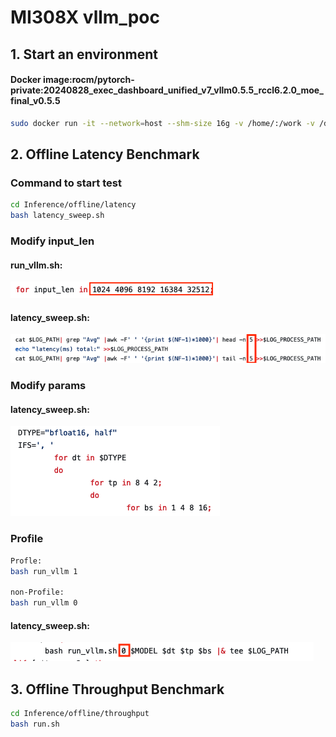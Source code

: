 # MI308X vllm_poc

## 1. Start an environment

#### Docker image:rocm/pytorch-private:20240828_exec_dashboard_unified_v7_vllm0.5.5_rccl6.2.0_moe_final_v0.5.5

```bash
sudo docker run -it --network=host --shm-size 16g -v /home/:/work -v /data/models:/data --env HF_HOME=/data --env TOKENIZERS_PARALLELISM=false --device=/dev/kfd --device=/dev/dri --group-add video --cap-add=SYS_PTRACE --security-opt seccomp=unconfined --ipc=host -d --name vllm_poc rocm/pytorch-private:20240828_exec_dashboard_unified_v7_vllm0.5.5_rccl6.2.0_moe_final_v0.5.5
```

## 2. Offline Latency Benchmark

### Command to start test

```bash
cd Inference/offline/latency
bash latency_sweep.sh
```
### Modify input_len
#### run_vllm.sh:

![input diagram](./images/input.png) 

#### latency_sweep.sh:

![results diagram](./images/results.png) 

### Modify params

#### latency_sweep.sh:

![params diagram](./images/params.png) 

### Profile

```bash
Profle:
bash run_vllm 1

non-Profile:
bash run_vllm 0
```

#### latency_sweep.sh:

![profile diagram](./images/profile.png) 


## 3. Offline Throughput Benchmark

```bash
cd Inference/offline/throughput
bash run.sh
```
